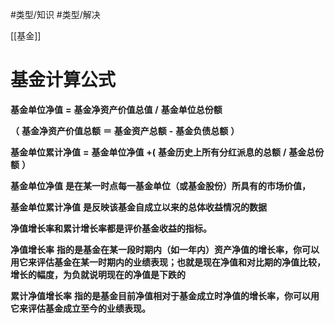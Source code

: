 #类型/知识
#类型/解决


[[基金]]

# 基金计算公式

           

**基金单位净值** **=** **基金净资产价值总值** **/** **基金单位总份额** 

**（** **基金净资产价值总额** **＝** **基金资产总额** **-** **基金负债总额** **）** 

**基金单位累计净值** **=** **基金单位净值** **+(** **基金历史上所有分红派息的总额** **/** **基金总份额** **）** 

**基金单位净值** **是在某一时点每一基金单位（或基金股份）所具有的市场价值，** 

**基金单位累计净值** **是反映该基金自成立以来的总体收益情况的数据** 

**净值增长率和累计增长率都是评价基金收益的指标。** 

**净值增长率** **指的是基金在某一段时期内（如一年内）资产净值的增长率，你可以用它来评估基金在某一时期内的业绩表现；也就是现在净值和对比期的净值比较，增长的幅度，为负就说明现在的净值是下跌的** 

**累计净值增长率** **指的是基金目前净值相对于基金成立时净值的增长率，你可以用它来评估基金成立至今的业绩表现。**
